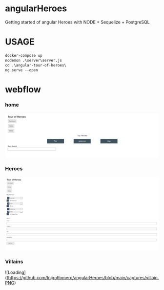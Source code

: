 # angularHeroes
Getting started of angular Heroes with NODE + Sequelize + PostgreSQL


# USAGE

```shell
docker-compose up
nodemon .\server\server.js
cd .\angular-tour-of-heroes\
ng serve --open
```
# webflow
### home
![Home](https://github.com/InigoRomero/angularHeroes/blob/main/captures/home.PNG)
### Heroes
![heroes](https://github.com/InigoRomero/angularHeroes/blob/main/captures/Heroes.PNG)
### Villains
![Loading]((https://github.com/InigoRomero/angularHeroes/blob/main/captures/villain.PNG)
